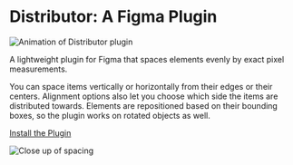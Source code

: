 # **Distributor**: A Figma Plugin
![Animation of Distributor plugin](https://yeemachine.github.io/distributor/Cover_anim.gif)

A lightweight plugin for Figma that spaces elements evenly by exact pixel measurements.
 
You can space items vertically or horizontally from their edges or their centers. Alignment options also let you choose which side the items are distributed towards. Elements are repositioned based on their bounding boxes, so the plugin works on rotated objects as well.

[Install the Plugin](https://www.figma.com/c/plugin/761098431161143653/Distributor)

![Close up of spacing](https://yeemachine.github.io/distributor/measuring.gif)